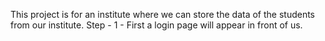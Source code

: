 This project is for an institute where we can store the data of the students from our institute.
Step - 1 - First a login page will appear in front of us.

